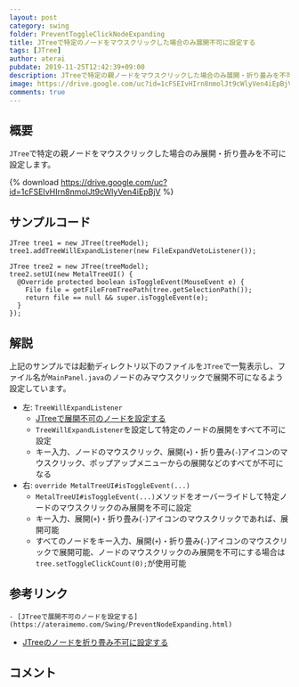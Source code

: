 ```yaml
---
layout: post
category: swing
folder: PreventToggleClickNodeExpanding
title: JTreeで特定のノードをマウスクリックした場合のみ展開不可に設定する
tags: [JTree]
author: aterai
pubdate: 2019-11-25T12:42:39+09:00
description: JTreeで特定の親ノードをマウスクリックした場合のみ展開・折り畳みを不可に設定します。
image: https://drive.google.com/uc?id=1cFSEIvHIrn8nmolJt9cWlyVen4iEpBjV
comments: true
---
```

## 概要
`JTree`で特定の親ノードをマウスクリックした場合のみ展開・折り畳みを不可に設定します。

{% download https://drive.google.com/uc?id=1cFSEIvHIrn8nmolJt9cWlyVen4iEpBjV %}

## サンプルコード
<pre class="prettyprint"><code>JTree tree1 = new JTree(treeModel);
tree1.addTreeWillExpandListener(new FileExpandVetoListener());

JTree tree2 = new JTree(treeModel);
tree2.setUI(new MetalTreeUI() {
  @Override protected boolean isToggleEvent(MouseEvent e) {
    File file = getFileFromTreePath(tree.getSelectionPath());
    return file == null &amp;&amp; super.isToggleEvent(e);
  }
});
</code></pre>

## 解説
上記のサンプルでは起動ディレクトリ以下のファイルを`JTree`で一覧表示し、ファイル名が`MainPanel.java`のノードのみマウスクリックで展開不可になるよう設定しています。

- 左: `TreeWillExpandListener`
    - [JTreeで展開不可のノードを設定する](https://ateraimemo.com/Swing/PreventNodeExpanding.html)
    - `TreeWillExpandListener`を設定して特定のノードの展開をすべて不可に設定
    - キー入力、ノードのマウスクリック、展開(`+`)・折り畳み(`-`)アイコンのマウスクリック、ポップアップメニューからの展開などのすべてが不可になる
- 右: `override MetalTreeUI#isToggleEvent(...)`
    - `MetalTreeUI#isToggleEvent(...)`メソッドをオーバーライドして特定ノードのマウスクリックのみ展開を不可に設定
    - キー入力、展開(`+`)・折り畳み(`-`)アイコンのマウスクリックであれば、展開可能
    - すべてのノードをキー入力、展開(`+`)・折り畳み(`-`)アイコンのマウスクリックで展開可能、ノードのマウスクリックのみ展開を不可にする場合は`tree.setToggleClickCount(0);`が使用可能

<!-- dummy comment line for breaking list -->

## 参考リンク
    - [JTreeで展開不可のノードを設定する](https://ateraimemo.com/Swing/PreventNodeExpanding.html)
- [JTreeのノードを折り畳み不可に設定する](https://ateraimemo.com/Swing/TreeNodeCollapseVeto.html)

<!-- dummy comment line for breaking list -->

## コメント
